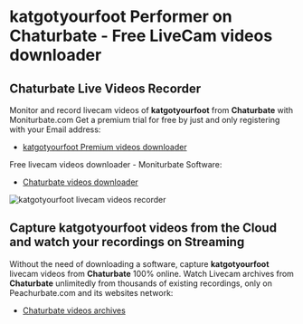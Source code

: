 # katgotyourfoot Performer on Chaturbate - Free LiveCam videos downloader

## Chaturbate Live Videos Recorder

Monitor and record livecam videos of **katgotyourfoot** from **Chaturbate** with Moniturbate.com
Get a premium trial for free by just and only registering with your Email address:
* [katgotyourfoot Premium videos downloader](https://moniturbate.com/request-demo-licence-key.html)

Free livecam videos downloader - Moniturbate Software:
* [Chaturbate videos downloader](https://moniturbate.com/moniturbate-download-software.html)

![katgotyourfoot livecam videos recorder](https://peachurnet.com/templates/moniturbate-software.png)


## Capture katgotyourfoot videos from the Cloud and watch your recordings on Streaming

Without the need of downloading a software, capture **katgotyourfoot** livecam videos from **Chaturbate** 100% online.
Watch Livecam archives from **Chaturbate** unlimitedly from thousands of existing recordings, only on Peachurbate.com and its websites network:
* [Chaturbate videos archives](https://peachurnet.com/)